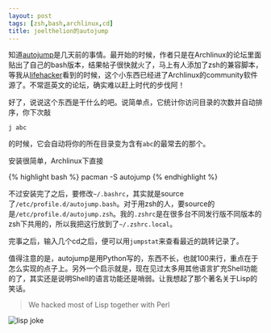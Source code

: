 ```yaml
---
layout: post
tags: [zsh,bash,archlinux,cd]
title: joelthelion的autojump
---
```


知道[autojump](http://wiki.github.com/joelthelion/autojump/)是几天前的事情。最开始的时候，作者只是在Archlinux的论坛里面贴出了自己的bash版本，结果帖子很快就火了，马上有人添加了zsh的兼容脚本，等我从[lifehacker](http://www.lifehacker.com)看到的时候，这个小东西已经进了Archlinux的community软件源了。不常逛英文的论坛，确实难以赶上时代的步伐阿！

好了，说说这个东西是干什么的吧。说简单点，它统计你访问目录的次数并自动排序，你下次敲

    j abc

的时候，它会自动将你的所在目录变为含有``abc``的最常去的那个。

安装很简单，Archlinux下直接

{% highlight bash %}
pacman -S autojump
{% endhighlight %}

不过安装完了之后，要修改``~/.bashrc``，其实就是source了``/etc/profile.d/autojump.bash``。对于用zsh的人，要source的是``/etc/profile.d/autojump.zsh``。我的``.zshrc``是在很多台不同发行版不同版本的zsh下共用的，所以我把这行放到了``~/.zshrc.local``。

完事之后，输入几个cd之后，便可以用``jumpstat``来查看最近的跳转记录了。

值得注意的是，autojump是用Python写的，东西不长，也就100来行，重点在于怎么实现的点子上。另外一个启示就是，现在见过太多用其他语言扩充Shell功能的了，其实还是说明Shell的语言功能还是哨弱。让我想起了那个著名关于Lisp的笑话。

> We hacked most of Lisp together with Perl

![lisp joke](http://imgs.xkcd.com/comics/lisp.jpg)
